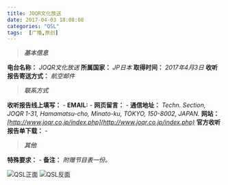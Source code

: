 ```yaml
---
title: JOQR文化放送
date: 2017-04-03 18:08:08
categories: "QSL"
tags:  [广播,原创]
---
```

> ***基本信息***

**电台名称：** *JOQR文化放送*
**所属国家：** *JP日本*
**取得时间：** *2017年4月3日*
**收听报告寄送方式：** *航空邮件*

<!--more-->

> ***联系方式***

**收听报告线上填写：** *-*
**EMAIL:** *-*
**网页留言：** *-*
**通信地址：** *Techn. Section, JOQR 1-31, Hamamatsu-cho, Minato-ku, TOKYO, 150-8002, JAPAN.*
**网站：** *[http://www.joqr.co.jp/index.php](http://www.joqr.co.jp/index.php)*
**官方收听报告单下载：** *-*

> ***其他***

**特殊要求：** *-*
**备注：** *附赠节目表一份。*

![QSL正面](https://c.ibcl.us/QSL-JOQR_20170403/1.jpg "QSL正面")
![QSL反面](https://c.ibcl.us/QSL-JOQR_20170403/2.jpg "QSL反面")
